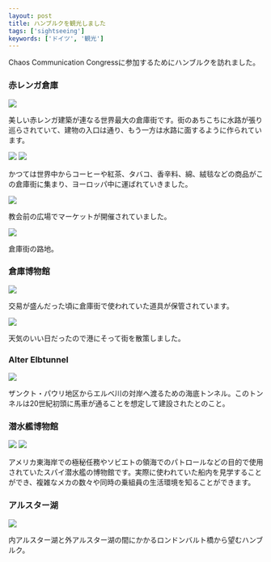 ```yaml
---
layout: post
title: ハンブルクを観光しました
tags: ['sightseeing']
keywords: ['ドイツ', '観光']
---
```


Chaos Communication Congressに参加するためにハンブルクを訪れました。

### 赤レンガ倉庫

<img src="/img/blog_hamburg01.jpg"/>

美しい赤レンガ建築が連なる世界最大の倉庫街です。街のあちこちに水路が張り巡らされていて、建物の入口は通り、もう一方は水路に面するように作られています。

<img src="/img/blog_hamburg02.jpg"/>

<img src="/img/blog_hamburg03.jpg"/>

かつては世界中からコーヒーや紅茶、タバコ、香辛料、綿、絨毯などの商品がこの倉庫街に集まり、ヨーロッパ中に運ばれていきました。

<img src="/img/blog_hamburg04.jpg"/>

教会前の広場でマーケットが開催されていました。

<img src="/img/blog_hamburg05.jpg"/>

倉庫街の路地。

### 倉庫博物館

<img src="/img/blog_hamburg06.jpg"/>

交易が盛んだった頃に倉庫街で使われていた道具が保管されています。

<img src="/img/blog_hamburg11.jpg"/>

天気のいい日だったので港にそって街を散策しました。

### Alter Elbtunnel

<img src="/img/blog_hamburg12.jpg"/>

ザンクト・パウリ地区からエルベ川の対岸へ渡るための海底トンネル。このトンネルは20世紀初頭に馬車が通ることを想定して建設されたとのこと。

### 潜水艦博物館

<img src="/img/blog_hamburg13.jpg"/>

<img src="/img/blog_hamburg14.jpg"/>

アメリカ東海岸での極秘任務やソビエトの領海でのパトロールなどの目的で使用されていたスパイ潜水艦の博物館です。実際に使われていた船内を見学することができ、複雑なメカの数々や同時の乗組員の生活環境を知ることができます。

### アルスター湖

<img src="/img/blog_hamburg21.jpg"/>

内アルスター湖と外アルスター湖の間にかかるロンドンバルト橋から望むハンブルク。
